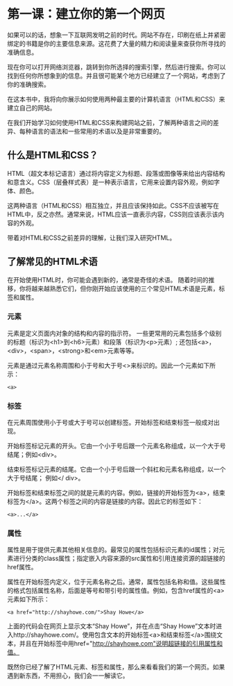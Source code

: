# 第一课：建立你的第一个网页

如果可以的话，想象一下互联网发明之前的时代。网站不存在，印刷在纸上并紧密绑定的书籍是你的主要信息来源。这花费了大量的精力和阅读量来查获你所寻找的准确信息。

现在你可以打开网络浏览器，跳转到你所选择的搜索引擎，然后进行搜索。你可以找到任何你所想象到的信息。并且很可能某个地方已经建立了一个网站，考虑到了你的准确搜索。

在这本书中，我将向你展示如何使用两种最主要的计算机语言（HTML和CSS）来建立自己的网站。

在我们开始学习如何使用HTML和CSS来构建网站之前，了解两种语言之间的差异、每种语言的语法和一些常用的术语以及是非常重要的。

## 什么是HTML和CSS？

HTML（超文本标记语言）通过将内容定义为标题、段落或图像等来给出内容结构和意含义。CSS（层叠样式表）是一种表示语言，它用来设置内容外观，例如字体、颜色。

这两种语言（HTML和CSS）相互独立，并且应该保持如此。CSS不应该被写在HTML中，反之亦然。通常来说，HTML应该一直表示内容，CSS则应该表示该内容的外观。

带着对HTML和CSS之前差异的理解，让我们深入研究HTML。

## 了解常见的HTML术语

在开始使用HTML时，你可能会遇到新的，通常是奇怪的术语。 随着时间的推移，你将越来越熟悉它们，但你刚开始应该使用的三个常见HTML术语是元素，标签和属性。

### 元素

元素是定义页面内对象的结构和内容的指示符。 一些更常用的元素包括多个级别的标题（标识为&lt;h1&gt;到&lt;h6&gt;元素）和段落（标识为&lt;p&gt;元素）; 还包括&lt;a&gt;，&lt;div&gt;，&lt;span&gt;，&lt;strong&gt;和&lt;em&gt;元素等等。

元素是通过元素名称周围和小于号和大于号&lt;&gt;来标识的。因此一个元素如下所示：

```
<a>
```

### 标签

在元素周围使用小于号或大于号可以创建标签。开始标签和结束标签一般成对出现。

开始标签标记元素的开头。它由一个小于号后跟一个元素名称组成，以一个大于号结尾；例如&lt;div&gt;。

结束标签标记元素的结尾。它由一个小于号后跟一个斜杠和元素名称组成，以一个大于号结尾； 例如&lt;/ div&gt;。

开始标签和结束标签之间的就是元素的内容。例如，链接的开始标签为&lt;a&gt;，结束标签为&lt;/a&gt;。这两个标签之间的内容是链接的内容。因此它的标签如下：

```
<a>...</a>
```

### 属性

属性是用于提供元素其他相关信息的。最常见的属性包括标识元素的id属性；对元素进行分类的class属性；指定嵌入内容来源的src属性和引用连接资源的超链接的href属性。

属性在开始标签内定义，位于元素名称之后。通常，属性包括名称和值。这些属性的格式包括属性名称，后面是等号和带引号的属性值。例如，包含href属性的&lt;a&gt;元素如下所示：

```
<a href="http://shayhowe.com/">Shay Howe</a>
```

上面的代码会在网页上显示文本“Shay Howe”，并在点击“Shay Howe”文本时进入http://shayhowe.com/。使用包含文本的开始标签&lt;a&gt;和结束标签&lt;/a&gt;围绕文本，并且在开始标签中用href="http://shayhowe.com"说明超链接的引用属性和值。

既然你已经了解了HTML元素、标签和属性，那么来看看我们的第一个网页。如果遇到新东西，不用担心，我们会一一解读它。



